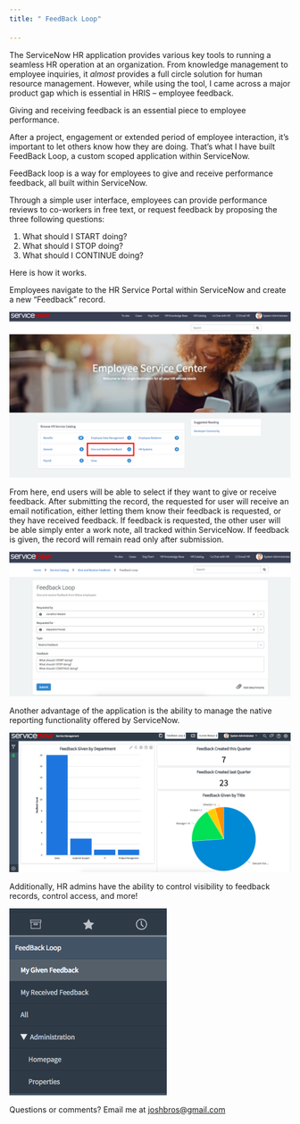 ```yaml
---
title: " FeedBack Loop"

---
```



The ServiceNow HR application provides various key tools to running a seamless HR operation at an organization.  From knowledge management to employee inquiries, it *almost* provides a full circle solution for human resource management.  However, while using the tool, I came across a major product gap which is essential in HRIS – employee feedback.

Giving and receiving feedback is an essential piece to employee performance. 

After a project, engagement or extended period of employee interaction, it’s important to let others know how they are doing.  That’s what I have built FeedBack Loop, a custom scoped application within ServiceNow.

FeedBack loop is a way for employees to give and receive performance feedback, all built within ServiceNow.

Through a simple user interface, employees can provide performance reviews to co-workers in free text, or request feedback by proposing the three following questions:

1. What should I START doing?
2. What should I STOP doing?
3. What should I CONTINUE doing?

Here is how it works.

Employees navigate to the HR Service Portal within ServiceNow and create a new “Feedback” record.

<a href="/assets/images/hr portal.png"><img src="/assets/images/hr portal.png"></a>

From here, end users will be able to select if they want to give or receive feedback.  After submitting the record, the requested for user will receive an email notification, either letting them know their feedback is requested, or they have received feedback.  If feedback is requested, the other user will be able simply enter a work note, all tracked within ServiceNow.  If feedback is given, the record will remain read only after submission.

<a href="/assets/images/record producer.png"><img src="/assets/images/record producer.png"></a>

Another advantage of the application is the ability to manage the native reporting functionality offered by ServiceNow.

<a href="/assets/images/dashboard.png"><img src="/assets/images/dashboard.png"></a>

Additionally, HR admins have the ability to control visibility to feedback records, control access, and more!

<a href="/assets/images/app navigator.png"><img src="/assets/images/app navigator.png"></a>

Questions or comments? Email me at joshbros@gmail.com
